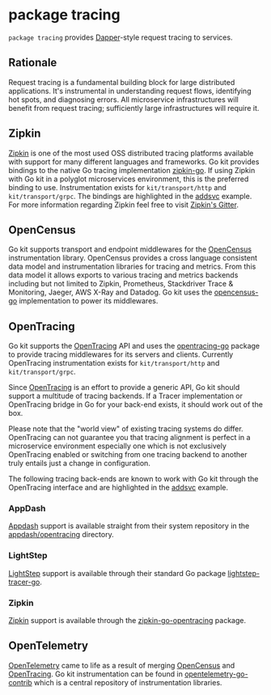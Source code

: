 # package tracing

`package tracing` provides [Dapper]-style request tracing to services.

## Rationale

Request tracing is a fundamental building block for large distributed
applications. It's instrumental in understanding request flows, identifying
hot spots, and diagnosing errors. All microservice infrastructures will
benefit from request tracing; sufficiently large infrastructures will require
it.

## Zipkin

[Zipkin] is one of the most used OSS distributed tracing platforms available
with support for many different languages and frameworks. Go kit provides
bindings to the native Go tracing implementation [zipkin-go]. If using Zipkin
with Go kit in a polyglot microservices environment, this is the preferred
binding to use. Instrumentation exists for `kit/transport/http` and
`kit/transport/grpc`. The bindings are highlighted in the [addsvc] example. For
more information regarding Zipkin feel free to visit [Zipkin's Gitter].

## OpenCensus

Go kit supports transport and endpoint middlewares for the [OpenCensus]
instrumentation library. OpenCensus provides a cross language consistent data
model and instrumentation libraries for tracing and metrics. From this data
model it allows exports to various tracing and metrics backends including but
not limited to Zipkin, Prometheus, Stackdriver Trace & Monitoring, Jaeger,
AWS X-Ray and Datadog. Go kit uses the [opencensus-go] implementation to power
its middlewares.

## OpenTracing

Go kit supports the [OpenTracing] API and uses the [opentracing-go] package to
provide tracing middlewares for its servers and clients. Currently OpenTracing
instrumentation exists for `kit/transport/http` and `kit/transport/grpc`.

Since [OpenTracing] is an effort to provide a generic API, Go kit should support
a multitude of tracing backends. If a Tracer implementation or OpenTracing
bridge in Go for your back-end exists, it should work out of the box.

Please note that the "world view" of existing tracing systems do differ.
OpenTracing can not guarantee you that tracing alignment is perfect in a
microservice environment especially one which is not exclusively OpenTracing
enabled or switching from one tracing backend to another truly entails just a
change in configuration.

The following tracing back-ends are known to work with Go kit through the
OpenTracing interface and are highlighted in the [addsvc] example.

### AppDash

[Appdash] support is available straight from their system repository in the
[appdash/opentracing] directory.

### LightStep

[LightStep] support is available through their standard Go package
[lightstep-tracer-go].

### Zipkin

[Zipkin] support is available through the [zipkin-go-opentracing] package.

## OpenTelemetry

[OpenTelemetry] came to life as a result of merging [OpenCensus] and [OpenTracing].
Go kit instrumentation can be found in [opentelemetry-go-contrib]
which is a central repository of instrumentation libraries.

[Dapper]: http://research.google.com/pubs/pub36356.html
[addsvc]: https://github.com/a69/kit.go/examples/tree/master/addsvc
[README]: https://github.com/a69/kit.go/blob/master/tracing/zipkin/README.md

[OpenTracing]: http://opentracing.io
[opentracing-go]: https://github.com/opentracing/opentracing-go

[Zipkin]: http://zipkin.io/
[Open Zipkin GitHub]: https://github.com/openzipkin
[zipkin-go-opentracing]: https://github.com/openzipkin-contrib/zipkin-go-opentracing
[zipkin-go]: https://github.com/openzipkin/zipkin-go
[Zipkin's Gitter]: https://gitter.im/openzipkin/zipkin

[Appdash]: https://github.com/sourcegraph/appdash
[appdash/opentracing]: https://github.com/sourcegraph/appdash/tree/master/opentracing

[LightStep]: http://lightstep.com/
[lightstep-tracer-go]: https://github.com/lightstep/lightstep-tracer-go

[OpenCensus]: https://opencensus.io/
[opencensus-go]: https://github.com/census-instrumentation/opencensus-go

[OpenTelemetry]: https://opentelemetry.io/
[opentelemetry-go-contrib]: https://github.com/open-telemetry/opentelemetry-go-contrib
